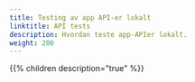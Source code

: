 ```yaml
---
title: Testing av app API-er lokalt
linktitle: API tests
description: Hvordan teste app-APIer lokalt.
weight: 200
---
```


{{% children description="true" %}}